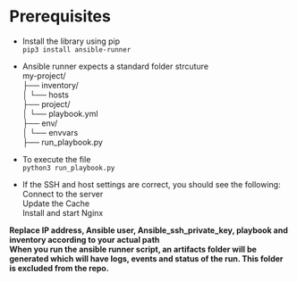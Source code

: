 # Prerequisites

- Install the library using pip  
`pip3 install ansible-runner`
- Ansible runner expects a standard folder strcuture  
my-project/  
├── inventory/  
│   └── hosts  
├── project/  
│   └── playbook.yml  
├── env/  
│   └── envvars  
├── run_playbook.py

- To execute the file  
`python3 run_playbook.py`

- If the SSH and host settings are correct, you should see the following:  
  Connect to the server  
  Update the Cache  
  Install and start Nginx  

**Replace IP address, Ansible user, Ansible_ssh_private_key, playbook and inventory according to your actual path**  
**When you run the ansible runner script, an artifacts folder will be generated which will have logs, events and status of the run. This folder is excluded from the repo.**
